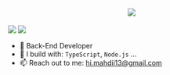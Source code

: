 <h1 align="center">
    <img src="https://readme-typing-svg.herokuapp.com?font=Protest+Riot&size=25&duration=4000&pause=1000&color=FF5779&center=true&vCenter=true&random=true&width=500&height=70&lines=Hi+There!+%F0%9F%91%8B;I'm+mahdi!;" />
</h1>

[<img src="https://img.shields.io/badge/github-%2312100E.svg?&style=for-the-badge&logo=github&logoColor=white&color=black" />](https://github.com/mahdi-00)
[<img src="https://img.shields.io/badge/linkedin-%230077B5.svg?&style=for-the-badge&logo=linkedin&logoColor=white" />](https://www.linkedin.com/in/mahdiijafari/)

- 🏢 Back-End Developer
- 🧰 I build with: `TypeScript`, `Node.js` ...
- 📫 Reach out to me: hi.mahdii13@gmail.com

